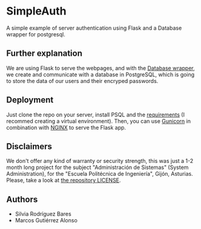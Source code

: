 # SimpleAuth
A simple example of server authentication using Flask and a Database wrapper for postgresql.

## Further explanation
We are using Flask to serve the webpages, and with the [Database wrapper](https://github.com/margual56/SimpleAuth/blob/main/Database.py), we create and communicate with a database in PostgreSQL, which is going to store the data of our users and their encryped passwords.

## Deployment
Just clone the repo on your server, install PSQL and the [requirements](https://github.com/margual56/SimpleAuth/blob/main/requirements.txt) (I recommed creating a virtual environment). Then, you can use [Gunicorn](https://gunicorn.org/) in combination with [NGINX](https://www.nginx.com/) to serve the Flask app.

## Disclaimers
We don't offer any kind of warranty or security strength, this was just a 1-2 month long project for the subject "Administración de Sistemas" (System Administration), for the "Escuela Politécnica de Ingeniería", Gijón, Asturias.<br/>
Please, take a look at [the repository LICENSE](https://github.com/margual56/SimpleAuth/blob/main/LICENSE).

## Authors
* Silvia Rodríguez Bares
* Marcos Gutiérrez Alonso
